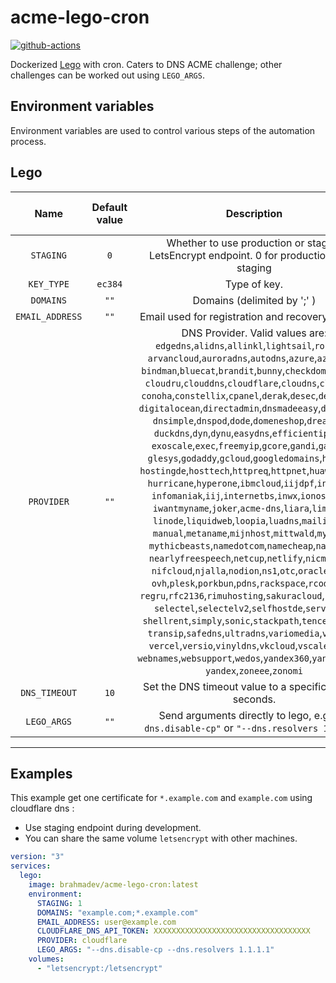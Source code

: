 # acme-lego-cron

[![github-actions](https://github.com/brahma-dev/acme-lego-cron/workflows/build/badge.svg)](https://github.com/brahma-dev/acme-lego-cron/actions)

Dockerized [Lego](https://go-acme.github.io/lego/) with cron. Caters to DNS ACME challenge; other challenges can be worked out using `LEGO_ARGS`.

## Environment variables

Environment variables are used to control various steps of the automation process.

## Lego

| Name | Default value | Description | Corresponds to `lego` argument |
|:-------:|:---------------:|:---------:|:---------:|
| `STAGING` | `0` |  Whether to use production or staging LetsEncrypt endpoint. 0 for production, 1 for staging
| `KEY_TYPE` | `ec384` | Type of key. | `--key-type`
| `DOMAINS` | `""` | Domains (delimited by ';' ) | `--domains`, `-d`
| `EMAIL_ADDRESS` | `""` | Email used for registration and recovery contact. | `--email`, `-m`
| `PROVIDER` | `""` | DNS Provider. Valid values are:<br/>`edgedns`,`alidns`,`allinkl`,`lightsail`,`route53`,<br/>`arvancloud`,`auroradns`,`autodns`,`azure`,`azuredns`,<br/>`bindman`,`bluecat`,`brandit`,`bunny`,`checkdomain`,`civo`,<br/>`cloudru`,`clouddns`,`cloudflare`,`cloudns`,`cloudxns`,<br/>`conoha`,`constellix`,`cpanel`,`derak`,`desec`,`designate`,<br/>`digitalocean`,`directadmin`,`dnsmadeeasy`,`dnshomede`,<br/>`dnsimple`,`dnspod`,`dode`,`domeneshop`,`dreamhost`,<br/>`duckdns`,`dyn`,`dynu`,`easydns`,`efficientip`,`epik`,<br/>`exoscale`,`exec`,`freemyip`,`gcore`,`gandi`,`gandiv5`,<br/>`glesys`,`godaddy`,`gcloud`,`googledomains`,`hetzner`,<br/>`hostingde`,`hosttech`,`httpreq`,`httpnet`,`huaweicloud`,<br/>`hurricane`,`hyperone`,`ibmcloud`,`iijdpf`,`infoblox`,<br/>`infomaniak`,`iij`,`internetbs`,`inwx`,`ionos`,`ipv64`,<br/>`iwantmyname`,`joker`,`acme-dns`,`liara`,`limacity`,<br/>`linode`,`liquidweb`,`loopia`,`luadns`,`mailinabox`,<br/>`manual`,`metaname`,`mijnhost`,`mittwald`,`mydnsjp`,<br/>`mythicbeasts`,`namedotcom`,`namecheap`,`namesilo`,<br/>`nearlyfreespeech`,`netcup`,`netlify`,`nicmanager`,<br/>`nifcloud`,`njalla`,`nodion`,`ns1`,`otc`,`oraclecloud`,<br/>`ovh`,`plesk`,`porkbun`,`pdns`,`rackspace`,`rcodezero`,<br/>`regru`,`rfc2136`,`rimuhosting`,`sakuracloud`,`scaleway`,<br/>`selectel`,`selectelv2`,`selfhostde`,`servercow`,<br/>`shellrent`,`simply`,`sonic`,`stackpath`,`tencentcloud`,<br/>`transip`,`safedns`,`ultradns`,`variomedia`,`vegadns`,<br/>`vercel`,`versio`,`vinyldns`,`vkcloud`,`vscale`,`vultr`,<br/>`webnames`,`websupport`,`wedos`,`yandex360`,`yandexcloud`,<br/>`yandex`,`zoneee`,`zonomi` | `--dns`
| `DNS_TIMEOUT` | `10` | Set the DNS timeout value to a specific value in seconds. | `--dns-timeout`.
| `LEGO_ARGS` | `""` | Send arguments directly to lego, e.g. `"--dns.disable-cp"` or `"--dns.resolvers 1.1.1.1"` |

--------------------

## Examples

This example get one certificate for `*.example.com` and `example.com` using cloudflare dns :

- Use staging endpoint during development.
- You can share the same volume `letsencrypt` with other machines.

```yaml
version: "3"
services:
  lego:
    image: brahmadev/acme-lego-cron:latest
    environment:
      STAGING: 1
      DOMAINS: "example.com;*.example.com"
      EMAIL_ADDRESS: user@example.com
      CLOUDFLARE_DNS_API_TOKEN: XXXXXXXXXXXXXXXXXXXXXXXXXXXXXXXXXXX
      PROVIDER: cloudflare
      LEGO_ARGS: "--dns.disable-cp --dns.resolvers 1.1.1.1"
    volumes:
      - "letsencrypt:/letsencrypt"
```

